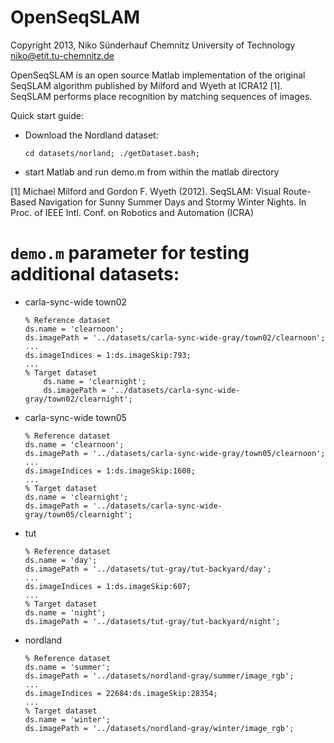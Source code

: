 OpenSeqSLAM
===========

Copyright 2013, Niko Sünderhauf
Chemnitz University of Technology
niko@etit.tu-chemnitz.de

OpenSeqSLAM is an open source Matlab implementation of the original SeqSLAM
algorithm published by Milford and Wyeth at ICRA12 [1]. SeqSLAM performs place
recognition by matching sequences of images. 

Quick start guide: 
 - Download the Nordland dataset: 
    ```
    cd datasets/norland; ./getDataset.bash;
    ```
 - start Matlab and run demo.m from within the matlab directory


[1] Michael Milford and Gordon F. Wyeth (2012). SeqSLAM: Visual Route-Based Navigation for Sunny Summer Days and Stormy Winter Nights. In Proc. of IEEE Intl. Conf. on Robotics and Automation (ICRA)

# `demo.m` parameter for testing additional datasets:

- carla-sync-wide town02
    ```
    % Reference dataset
    ds.name = 'clearnoon';
    ds.imagePath = '../datasets/carla-sync-wide-gray/town02/clearnoon';
    ...
    ds.imageIndices = 1:ds.imageSkip:793;
    ...
    % Target dataset
        ds.name = 'clearnight';
        ds.imagePath = '../datasets/carla-sync-wide-gray/town02/clearnight';
    ```
- carla-sync-wide town05
    ```
    % Reference dataset
    ds.name = 'clearnoon';
    ds.imagePath = '../datasets/carla-sync-wide-gray/town05/clearnoon';
    ...
    ds.imageIndices = 1:ds.imageSkip:1608;
    ...
    % Target dataset
    ds.name = 'clearnight';
    ds.imagePath = '../datasets/carla-sync-wide-gray/town05/clearnight';
    ```
- tut
    ```
    % Reference dataset
    ds.name = 'day';
    ds.imagePath = '../datasets/tut-gray/tut-backyard/day';
    ...
    ds.imageIndices = 1:ds.imageSkip:607;
    ...
    % Target dataset
    ds.name = 'night';
    ds.imagePath = '../datasets/tut-gray/tut-backyard/night';
    ```
- nordland
    ```
    % Reference dataset
    ds.name = 'summer';
    ds.imagePath = '../datasets/nordland-gray/summer/image_rgb';
    ...
    ds.imageIndices = 22684:ds.imageSkip:28354;
    ...
    % Target dataset
    ds.name = 'winter';
    ds.imagePath = '../datasets/nordland-gray/winter/image_rgb';
    ```